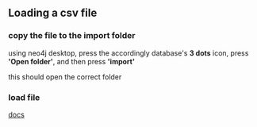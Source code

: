 ## Loading a csv file

### copy the file to the __import__ folder
 
using neo4j desktop, press the accordingly database's __3 dots__ icon, press __'Open folder'__, and then press __'import'__

this should open the correct folder

### load file

[docs](https://neo4j.com/developer/desktop-csv-import/)
